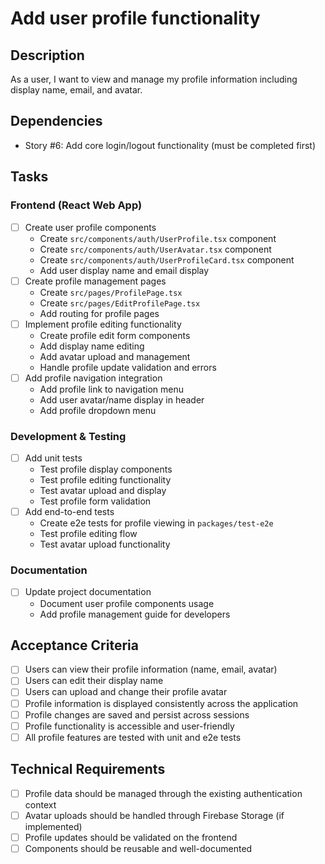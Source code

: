 # Add user profile functionality

## Description
As a user, I want to view and manage my profile information including display name, email, and avatar.

## Dependencies
- Story #6: Add core login/logout functionality (must be completed first)

## Tasks

### Frontend (React Web App)
- [ ] Create user profile components
  - Create `src/components/auth/UserProfile.tsx` component
  - Create `src/components/auth/UserAvatar.tsx` component
  - Create `src/components/auth/UserProfileCard.tsx` component
  - Add user display name and email display
- [ ] Create profile management pages
  - Create `src/pages/ProfilePage.tsx`
  - Create `src/pages/EditProfilePage.tsx`
  - Add routing for profile pages
- [ ] Implement profile editing functionality
  - Create profile edit form components
  - Add display name editing
  - Add avatar upload and management
  - Handle profile update validation and errors
- [ ] Add profile navigation integration
  - Add profile link to navigation menu
  - Add user avatar/name display in header
  - Add profile dropdown menu

### Development & Testing
- [ ] Add unit tests
  - Test profile display components
  - Test profile editing functionality
  - Test avatar upload and display
  - Test profile form validation
- [ ] Add end-to-end tests
  - Create e2e tests for profile viewing in `packages/test-e2e`
  - Test profile editing flow
  - Test avatar upload functionality

### Documentation
- [ ] Update project documentation
  - Document user profile components usage
  - Add profile management guide for developers

## Acceptance Criteria
- [ ] Users can view their profile information (name, email, avatar)
- [ ] Users can edit their display name
- [ ] Users can upload and change their profile avatar
- [ ] Profile information is displayed consistently across the application
- [ ] Profile changes are saved and persist across sessions
- [ ] Profile functionality is accessible and user-friendly
- [ ] All profile features are tested with unit and e2e tests

## Technical Requirements
- [ ] Profile data should be managed through the existing authentication context
- [ ] Avatar uploads should be handled through Firebase Storage (if implemented)
- [ ] Profile updates should be validated on the frontend
- [ ] Components should be reusable and well-documented 